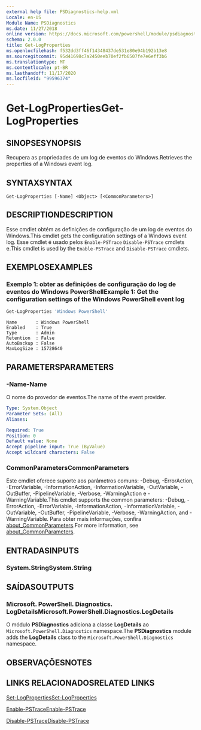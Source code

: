 ```yaml
---
external help file: PSDiagnostics-help.xml
Locale: en-US
Module Name: PSDiagnostics
ms.date: 11/27/2018
online version: https://docs.microsoft.com/powershell/module/psdiagnostics/get-logproperties?view=powershell-7.2&WT.mc_id=ps-gethelp
schema: 2.0.0
title: Get-LogProperties
ms.openlocfilehash: f532dd3ff46f14348437de531e80e94b192b13e8
ms.sourcegitcommit: 95d41698c7a2450eeb70ef2fb6507fe7e6eff3b6
ms.translationtype: MT
ms.contentlocale: pt-BR
ms.lasthandoff: 11/17/2020
ms.locfileid: "99596374"
---
```

# <span data-ttu-id="68212-102">Get-LogProperties</span><span class="sxs-lookup"><span data-stu-id="68212-102">Get-LogProperties</span></span>

## <span data-ttu-id="68212-103">SINOPSE</span><span class="sxs-lookup"><span data-stu-id="68212-103">SYNOPSIS</span></span>
<span data-ttu-id="68212-104">Recupera as propriedades de um log de eventos do Windows.</span><span class="sxs-lookup"><span data-stu-id="68212-104">Retrieves the properties of a Windows event log.</span></span>

## <span data-ttu-id="68212-105">SYNTAX</span><span class="sxs-lookup"><span data-stu-id="68212-105">SYNTAX</span></span>

```
Get-LogProperties [-Name] <Object> [<CommonParameters>]
```

## <span data-ttu-id="68212-106">DESCRIPTION</span><span class="sxs-lookup"><span data-stu-id="68212-106">DESCRIPTION</span></span>

<span data-ttu-id="68212-107">Esse cmdlet obtém as definições de configuração de um log de eventos do Windows.</span><span class="sxs-lookup"><span data-stu-id="68212-107">This cmdlet gets the configuration settings of a Windows event log.</span></span> <span data-ttu-id="68212-108">Esse cmdlet é usado pelos `Enable-PSTrace` `Disable-PSTrace` cmdlets e.</span><span class="sxs-lookup"><span data-stu-id="68212-108">This cmdlet is used by the `Enable-PSTrace` and `Disable-PSTrace` cmdlets.</span></span>

## <span data-ttu-id="68212-109">EXEMPLOS</span><span class="sxs-lookup"><span data-stu-id="68212-109">EXAMPLES</span></span>

### <span data-ttu-id="68212-110">Exemplo 1: obter as definições de configuração do log de eventos do Windows PowerShell</span><span class="sxs-lookup"><span data-stu-id="68212-110">Example 1: Get the configuration settings of the Windows PowerShell event log</span></span>

```powershell
Get-LogProperties 'Windows PowerShell'
```

```Output
Name       : Windows PowerShell
Enabled    : True
Type       : Admin
Retention  : False
AutoBackup : False
MaxLogSize : 15728640
```

## <span data-ttu-id="68212-111">PARAMETERS</span><span class="sxs-lookup"><span data-stu-id="68212-111">PARAMETERS</span></span>

### <span data-ttu-id="68212-112">-Name</span><span class="sxs-lookup"><span data-stu-id="68212-112">-Name</span></span>

<span data-ttu-id="68212-113">O nome do provedor de eventos.</span><span class="sxs-lookup"><span data-stu-id="68212-113">The name of the event provider.</span></span>

```yaml
Type: System.Object
Parameter Sets: (All)
Aliases:

Required: True
Position: 0
Default value: None
Accept pipeline input: True (ByValue)
Accept wildcard characters: False
```

### <span data-ttu-id="68212-114">CommonParameters</span><span class="sxs-lookup"><span data-stu-id="68212-114">CommonParameters</span></span>

<span data-ttu-id="68212-115">Este cmdlet oferece suporte aos parâmetros comuns: -Debug, -ErrorAction, -ErrorVariable, -InformationAction, -InformationVariable, -OutVariable, -OutBuffer, -PipelineVariable, -Verbose, -WarningAction e -WarningVariable.</span><span class="sxs-lookup"><span data-stu-id="68212-115">This cmdlet supports the common parameters: -Debug, -ErrorAction, -ErrorVariable, -InformationAction, -InformationVariable, -OutVariable, -OutBuffer, -PipelineVariable, -Verbose, -WarningAction, and -WarningVariable.</span></span> <span data-ttu-id="68212-116">Para obter mais informações, confira [about_CommonParameters](https://go.microsoft.com/fwlink/?LinkID=113216).</span><span class="sxs-lookup"><span data-stu-id="68212-116">For more information, see [about_CommonParameters](https://go.microsoft.com/fwlink/?LinkID=113216).</span></span>

## <span data-ttu-id="68212-117">ENTRADAS</span><span class="sxs-lookup"><span data-stu-id="68212-117">INPUTS</span></span>

### <span data-ttu-id="68212-118">System.String</span><span class="sxs-lookup"><span data-stu-id="68212-118">System.String</span></span>

## <span data-ttu-id="68212-119">SAÍDAS</span><span class="sxs-lookup"><span data-stu-id="68212-119">OUTPUTS</span></span>

### <span data-ttu-id="68212-120">Microsoft. PowerShell. Diagnostics. LogDetails</span><span class="sxs-lookup"><span data-stu-id="68212-120">Microsoft.PowerShell.Diagnostics.LogDetails</span></span>

<span data-ttu-id="68212-121">O módulo **PSDiagnostics** adiciona a classe **LogDetails** ao `Microsoft.PowerShell.Diagnostics` namespace.</span><span class="sxs-lookup"><span data-stu-id="68212-121">The **PSDiagnostics** module adds the **LogDetails** class to the `Microsoft.PowerShell.Diagnostics` namespace.</span></span>

## <span data-ttu-id="68212-122">OBSERVAÇÕES</span><span class="sxs-lookup"><span data-stu-id="68212-122">NOTES</span></span>

## <span data-ttu-id="68212-123">LINKS RELACIONADOS</span><span class="sxs-lookup"><span data-stu-id="68212-123">RELATED LINKS</span></span>

[<span data-ttu-id="68212-124">Set-LogProperties</span><span class="sxs-lookup"><span data-stu-id="68212-124">Set-LogProperties</span></span>](Set-LogProperties.md)

[<span data-ttu-id="68212-125">Enable-PSTrace</span><span class="sxs-lookup"><span data-stu-id="68212-125">Enable-PSTrace</span></span>](Enable-PSTrace.md)

[<span data-ttu-id="68212-126">Disable-PSTrace</span><span class="sxs-lookup"><span data-stu-id="68212-126">Disable-PSTrace</span></span>](Disable-PSTrace.md)

